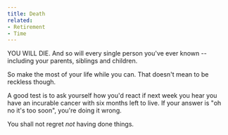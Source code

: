 ```yaml
---
title: Death
related:
- Retirement
- Time
---
```


YOU WILL DIE.
And so will every single person you've ever known -- including your parents, siblings and children.

So make the most of your life while you can.
That doesn't mean to be reckless though.

A good test is to ask yourself how you'd react if next week you hear you have an incurable cancer with six months left to live.
If your answer is "oh no it's too soon", you're doing it wrong.

You shall not regret *not* having done things.
